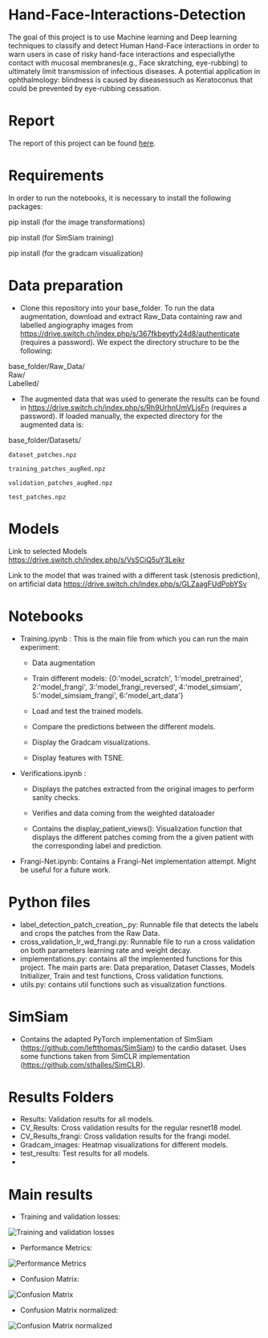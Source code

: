 # Hand-Face-Interactions-Detection

The goal of this project is to use Machine learning and Deep learning techniques to classify and detect Human Hand-Face interactions in order to warn users in case of risky hand-face interactions and especiallythe contact with mucosal membranes(e.g., Face skratching, eye-rubbing) to ultimately limit transmission of infectious diseases.  A potential application in ophthalmology: blindness is caused by diseasessuch as Keratoconus that could be prevented by eye-rubbing cessation. 

# Report
The report of this project can be found [here](https://github.com/Omarraita/MI_prediction/blob/main/MI_prediction.pdf).

# Requirements

In order to run the notebooks, it is necessary to install the following packages:

pip install  (for the image transformations)

pip install  (for SimSiam training)

pip install   (for the gradcam visualization)

# Data preparation

- Clone this repository into your base_folder. To run the data augmentation, download and extract Raw_Data containing raw and labelled angiography images from https://drive.switch.ch/index.php/s/367fkbeytfy24d8/authenticate (requires a password). 
We expect the directory structure to be the following:

base_folder/Raw_Data/  
    Raw/  
    Labelled/ 
  
 - The augmented data that was used to generate the results can be found in https://drive.switch.ch/index.php/s/Rh9UrhnUmVLjsFn (requires a password). If loaded manually, the expected     directory for the augmented data is:

 base_folder/Datasets/
 
    dataset_patches.npz
 
    training_patches_augRed.npz
 
    validation_patches_augRed.npz
 
    test_patches.npz

# Models 

Link to selected Models https://drive.switch.ch/index.php/s/VsSCiQ5uY3Leikr

Link to the model that was trained with a different task (stenosis prediction), on artificial data https://drive.switch.ch/index.php/s/GLZaagFUdPobYSv

# Notebooks

- Training.ipynb : This is the main file from which you can run the main experiment:

  - Data augmentation
  
  - Train different models: {0:'model_scratch', 1:'model_pretrained', 2:'model_frangi', 3:'model_frangi_reversed', 4:'model_simsiam', 5:'model_simsiam_frangi', 6:'model_art_data'}

  - Load and test the trained models.

  - Compare the predictions between the different models.

  - Display the Gradcam visualizations.

  - Display features with TSNE.

- Verifications.ipynb : 

  - Displays the patches extracted from the original images to perform sanity checks. 

  - Verifies and data coming from the weighted dataloader

  - Contains the display_patient_views(): Visualization function that displays the different patches coming from the a given patient with the corresponding label and prediction.

- Frangi-Net.ipynb: Contains a Frangi-Net implementation attempt. Might be useful for a future work.

# Python files
- label_detection_patch_creation_.py: Runnable file that detects the labels and crops the patches from the Raw Data.
- cross_validation_lr_wd_frangi.py: Runnable file to run a cross validation on both parameters learning rate and weight decay.
- implementations.py: contains all the implemented functions for this project. The main parts are: Data preparation, Dataset Classes, Models Initializer, Train and test functions, Cross validation functions.
- utils.py:  contains util functions such as visualization functions.

# SimSiam
- Contains the adapted PyTorch implementation of SimSiam (https://github.com/leftthomas/SimSiam) to the cardio dataset. Uses some functions taken from SimCLR implementation (https://github.com/sthalles/SimCLR). 

# Results Folders
- Results: Validation results for all models.
- CV_Results: Cross validation results for the regular resnet18 model.
- CV_Results_frangi: Cross validation results for the frangi model.
- Gradcam_images: Heatmap visualizations for different models.
- test_results: Test results for all models.
-


# Main results
- Training and validation losses: 

![Training and validation losses](https://github.com/Omarraita/Hand-Face-Interactions-Detection/blob/main/Images/applewatch_losses.png)

- Performance Metrics: 

![Performance Metrics](https://github.com/Omarraita/Hand-Face-Interactions-Detection/blob/main/Images/applewatch_performance_metrics.png)

- Confusion Matrix:

![Confusion Matrix](https://github.com/Omarraita/Hand-Face-Interactions-Detection/blob/main/Images/applewatch_cm.png)

- Confusion Matrix normalized:

![Confusion Matrix normalized](https://github.com/Omarraita/Hand-Face-Interactions-Detection/blob/main/Images/applewatch_cm_normalized.png)

